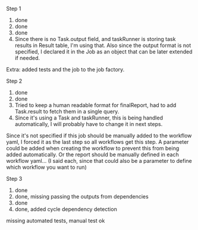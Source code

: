 Step 1
1. done
2. done
3. done
4. Since there is no Task.output field, and taskRunner is storing task results in Result table, I'm using that. 
   Also since the output format is not specified, I declared it in the Job as an object that can be later extended if needed.

Extra: added tests and the job to the job factory.

Step 2
1. done
2. done
3. Tried to keep a human readable format for finalReport, had to add Task.result to fetch them in a single query.
4. Since it's using a Task and taskRunner, this is being handled automatically, I will probably have to change it in next steps.

Since it's not specified if this job should be manually added to the workflow yaml, I forced it as the last step so all workflows get this step.
A parameter could be added when creating the workflow to prevent this from being added automatically.
Or the report should be manually defined in each workflow yaml... (I said each, since that could also be a parameter to define which workflow you want to run)

Step 3
1. done
2. done, missing passing the outputs from dependencies
3. done
4. done, added cycle dependency detection

missing automated tests, manual test ok
